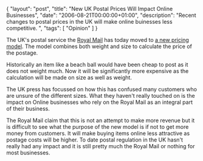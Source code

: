 {
  "layout": "post",
  "title": "New UK Postal Prices Will Impact Online Businesses",
  "date": "2006-08-21T00:00:00+01:00",
  "description": "Recent changes to postal prices in the UK will make online buinesses less competitive. ",
  "tags": [
    "Opinion"
  ]
}

The UK's postal service the [Royal Mail][1] has today moved to [a new pricing model][2]. The model combines both weight and size to calculate the price of the postage.

Historically an item like a beach ball would have been cheap to post as it does not weight much. Now it will be significantly more expensive as the calculation will be made on size as well as weight. 

The UK press has focussed on how this has confused many customers who are unsure of the different sizes. What they haven't really touched on is the impact on Online businesses who rely on the Royal Mail as an integral part of their business. 

The Royal Mail claim that this is not an attempt to make more revenue but it is difficult to see what the purpose of the new model is if not to get more money from customers. 
It will make buying items online less attractive as postage costs will be higher. To date postal regulation in the UK hasn't really had any impact and it is still pretty much the Royal Mail or nothing for most businesses.

 [1]: http://www.royalmail.com/
 [2]: http://www.royalmail.com/portal/rm/content2?catId=400105&mediaId=21100324&campaignid=piptopleftpromo
